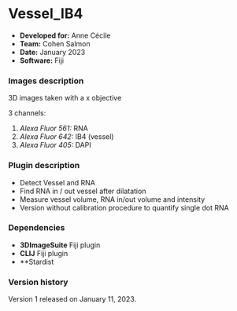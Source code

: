 # Vessel_IB4

* **Developed for:** Anne Cécile
* **Team:** Cohen Salmon
* **Date:** January 2023
* **Software:** Fiji



### Images description

3D images taken with a x objective

3 channels:
  1. *Alexa Fluor 561:* RNA
  2. *Alexa Fluor 642:* IB4 (vessel)
  3. *Alexa Fluor 405:* DAPI 

### Plugin description

* Detect Vessel and RNA
* Find RNA in / out vessel after dilatation
* Measure vessel volume, RNA in/out volume and intensity
* Version without calibration procedure to quantify single dot RNA

### Dependencies

* **3DImageSuite** Fiji plugin
* **CLIJ** Fiji plugin
* **Stardist

### Version history

Version 1 released on January 11, 2023.
